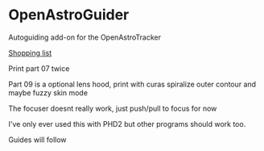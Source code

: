 # OpenAstroGuider
Autoguiding add-on for the OpenAstroTracker

[Shopping list](https://docs.google.com/spreadsheets/d/1dOMmhd86WmUt6RrYo-2re49QI0zkEbTjqNzJlqmP-BM/edit?usp=sharing)

Print part 07 twice

Part 09 is a optional lens hood, print with curas spiralize outer contour and maybe fuzzy skin mode

The focuser doesnt really work, just push/pull to focus for now

I've only ever used this with PHD2 but other programs should work too.

Guides will follow